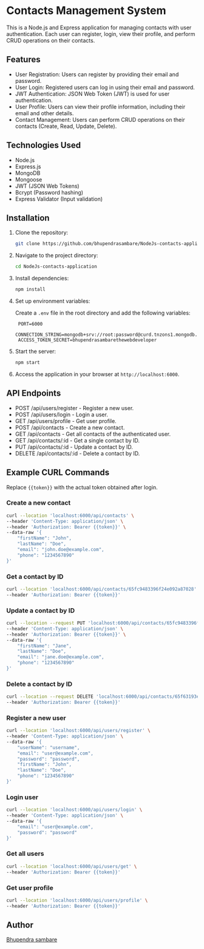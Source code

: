 # Contacts Management System

This is a Node.js and Express application for managing contacts with user authentication. Each user can register, login, view their profile, and perform CRUD operations on their contacts.

## Features

- User Registration: Users can register by providing their email and password.
- User Login: Registered users can log in using their email and password.
- JWT Authentication: JSON Web Token (JWT) is used for user authentication.
- User Profile: Users can view their profile information, including their email and other details.
- Contact Management: Users can perform CRUD operations on their contacts (Create, Read, Update, Delete).

## Technologies Used

- Node.js
- Express.js
- MongoDB
- Mongoose
- JWT (JSON Web Tokens)
- Bcrypt (Password hashing)
- Express Validator (Input validation)

## Installation

1. Clone the repository:

   ```bash
   git clone https://github.com/bhupendrasambare/NodeJs-contacts-application.git
   ```

2. Navigate to the project directory:

   ```bash
   cd NodeJs-contacts-application
   ```

3. Install dependencies:

   ```bash
   npm install
   ```

4. Set up environment variables:
   
   Create a `.env` file in the root directory and add the following variables:
   ```
    PORT=6000
    CONNECTION_STRING=mongodb+srv://root:password@curd.tnzons1.mongodb.net/curd
    ACCESS_TOKEN_SECRET=bhupendrasambarethewebdeveloper
   ```

5. Start the server:

   ```bash
   npm start
   ```

6. Access the application in your browser at `http://localhost:6000`.

## API Endpoints

- POST /api/users/register - Register a new user.
- POST /api/users/login - Login a user.
- GET /api/users/profile - Get user profile.
- POST /api/contacts - Create a new contact.
- GET /api/contacts - Get all contacts of the authenticated user.
- GET /api/contacts/:id - Get a single contact by ID.
- PUT /api/contacts/:id - Update a contact by ID.
- DELETE /api/contacts/:id - Delete a contact by ID.

## Example CURL Commands

Replace `{{token}}` with the actual token obtained after login.

### Create a new contact
```bash
curl --location 'localhost:6000/api/contacts' \
--header 'Content-Type: application/json' \
--header 'Authorization: Bearer {{token}}' \
--data-raw '{
    "firstName": "John",
    "lastName": "Doe",
    "email": "john.doe@example.com",
    "phone": "1234567890"
}'
```
### Get a contact by ID
```bash
curl --location 'localhost:6000/api/contacts/65fc9483396f24e092a87028' \
--header 'Authorization: Bearer {{token}}'
```
### Update a contact by ID
```bash
curl --location --request PUT 'localhost:6000/api/contacts/65fc9483396f24e092a87028' \
--header 'Content-Type: application/json' \
--header 'Authorization: Bearer {{token}}' \
--data-raw '{
    "firstName": "Jane",
    "lastName": "Doe",
    "email": "jane.doe@example.com",
    "phone": "1234567890"
}'
```
### Delete a contact by ID
```bash
curl --location --request DELETE 'localhost:6000/api/contacts/65f63193ea4beca9afd9a8c0' \
--header 'Authorization: Bearer {{token}}'
```
### Register a new user
```bash
curl --location 'localhost:6000/api/users/register' \
--header 'Content-Type: application/json' \
--data-raw '{
    "userName": "username",
    "email": "user@example.com",
    "password": "password",
    "firstName": "John",
    "lastName": "Doe",
    "phone": "1234567890"
}'
```
### Login user
```bash
curl --location 'localhost:6000/api/users/login' \
--header 'Content-Type: application/json' \
--data-raw '{
    "email": "user@example.com",
    "password": "password"
}'
```
### Get all users
```bash
curl --location 'localhost:6000/api/users/get' \
--header 'Authorization: Bearer {{token}}'
```
### Get user profile
```bash
curl --location 'localhost:6000/api/users/profile' \
--header 'Authorization: Bearer {{token}}'
```

## Author

[Bhupendra sambare](https://github.com/bhupendrasambare)